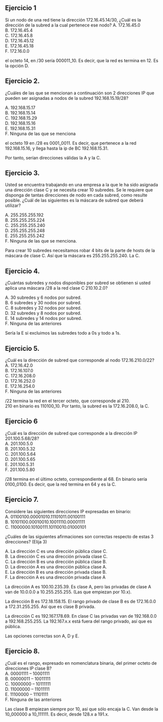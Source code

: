 ## Ejercicio 1
Si un nodo de una red tiene la dirección 172.16.45.14/30, ¿Cuál es la dirección de la subred a la  cual pertenece ese nodo?
A. 172.16.45.0  
B. 172.16.45.4  
C. 172.16.45.8  
D. 172.16.45.12  
E. 172.16.45.18  
F. 172.16.0.0  

el octeto 14, en /30 sería 000011_10. Es decir, que la red es termina en 12. Es la opción D. 

## Ejercicio 2. 
¿Cuáles de las que se mencionan a continuación son 2 direcciones IP que pueden ser asignadas 
a nodos de la subred 192.168.15.19/28?  

A. 192.168.15.17  
B. 192.168.15.14  
C. 192.168.15.29  
D. 192.168.15.16  
E. 192.168.15.31  
F. Ninguna de las que se menciona  

el octeto 19 en /28 es 0001_0011. Es decir, que pertenece a la red 192.168.15.16, y llega hasta la ip de BC 192.168.15.31. 

Por tanto, serían direcciones válidas la A y la C. 

## Ejercicio 3. 
Usted se encuentra trabajando en una empresa a la que le ha sido asignada una dirección clase 
C y se necesita crear 10 subredes. Se le requiere que disponga de tantas direcciones de nodo en  cada  subred,  como resulte  posible.  ¿Cuál  de  las  siguientes  es  la máscara  de  subred  que deberá utilizar?  

A. 255.255.255.192  
B. 255.255.255.224  
C. 255.255.255.240  
D. 255.255.255.248  
E. 255.255.255.242  
F. Ninguna de las que se menciona.  

Para crear 10 subredes necesitamos robar 4 bits de la parte de hosts de la máscara de clase C.
Así que la máscara es 255.255.255.240. La C.

## Ejercicio 4. 
¿Cuántas subredes y nodos disponibles por subred se obtienen si usted aplica una máscara 
/28 a la red clase C 210.10.2.0?  

A. 30 subredes y 6 nodos por subred.  
B. 6 subredes y 30 nodos por subred.  
C. 8 subredes y 32 nodos por subred.  
D. 32 subredes y 8 nodos por subred.  
E. 14 subredes y 14 nodos por subred.  
F. Ninguna de las anteriores  

Sería la E si excluimos las subredes todo a 0s y todo a 1s. 

## Ejercicio 5. 
¿Cuál es la dirección de subred que corresponde al nodo 172.16.210.0/22?  
A. 172.16.42.0  
B. 172.16.107.0  
C. 172.16.208.0  
D. 172.16.252.0  
E. 172.16.254.0  
F. Ninguna de las anteriores  

/22 termina la red en el tercer octeto, que corresponde al 210.  
210 en binario es 110100_10. Por tanto, la subred es la 172.16.208.0, la C.

## Ejercicio 6
¿Cuál es la dirección de subred que corresponde a la dirección IP 201.100.5.68/28?  
A. 201.100.5.0  
B. 201.100.5.32  
C. 201.100.5.64  
D. 201.100.5.65  
E. 201.100.5.31  
F. 201.100.5.80  

/28 termina en el último octeto, correspondiente al 68. En binario sería 0100_0100. Es decir, que la red termina en 64 y es la C. 

## Ejercicio 7. 
Considere las siguientes direcciones IP expresadas en binario:  
A. 01100100.00001010.11101011.00100111  
B. 10101100.00010010.10011110.00001111  
C. 11000000.10100111.10110010.01000101  

¿Cuáles de las siguientes afirmaciones son correctas respecto de estas 3 direcciones? (Elija 3)  

A. La dirección C es una dirección pública clase C.  
B. La dirección C es una dirección privada clase C.  
C. La dirección B es una dirección pública clase B.  
D. La dirección A es una dirección pública clase A.  
E. La dirección B es una dirección privada clase B.  
F. La dirección A es una dirección privada clase A  

La dirección A es 100.10.235.39. Es clase A, pero las privadas de clase A van de 10.0.0.0 a 10.255.255.255. (Las que empiezan por 10.x).

La dirección B es 172.18.158.15. El rango privado de clase B es de 172.16.0.0 a 172.31.255.255. Así que es clase B privada. 

La dirección C es 192.167.178.69. 
En clase C las privadas van de 192.168.0.0 a 192.168.255.255. La 192.167.x.x está fuera del rango privado, así que es pública.

Las opciones correctas son A, D y E. 

## Ejercicio 8. 
¿Cuál es el rango, expresado en nomenclatura binaria, del primer octeto de direcciones IP 
clase B?  
A. 00001111 – 10001111  
B. 00000011 – 10011111  
C. 10000000 – 10111111  
D. 11000000 – 11011111  
E. 11100000 – 11101111  
F. Ninguna de las anteriores   

Las clase B empiezan siempre por 10, así que sólo encaja la C. 
Van desde la 10_000000 a 10_111111. Es decir, desde 128.x a 191.x. 

